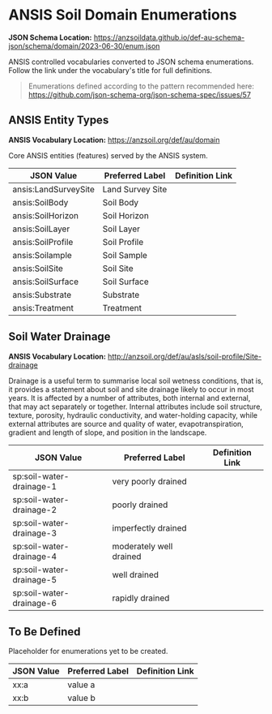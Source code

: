 # ANSIS Soil Domain Enumerations
**JSON Schema Location:** https://anzsoildata.github.io/def-au-schema-json/schema/domain/2023-06-30/enum.json

ANSIS controlled vocabularies converted to JSON schema enumerations. Follow the link under the vocabulary's title for full definitions.

> Enumerations defined according to the pattern recommended here: https://github.com/json-schema-org/json-schema-spec/issues/57

## ANSIS Entity Types

**ANSIS Vocabulary Location:** https://anzsoil.org/def/au/domain

Core ANSIS entities (features) served by the ANSIS system.

| JSON Value | Preferred Label | Definition Link |
| ---------- | --------------- | --------------- |
| ansis:LandSurveySite | Land Survey Site | |
| ansis:SoilBody | Soil Body | |
| ansis:SoilHorizon | Soil Horizon | |
| ansis:SoilLayer | Soil Layer | |
| ansis:SoilProfile | Soil Profile | |
| ansis:Soilample | Soil Sample | |
| ansis:SoilSite | Soil Site | |
| ansis:SoilSurface | Soil Surface | |
| ansis:Substrate | Substrate | |
| ansis:Treatment | Treatment | |
## Soil Water Drainage

**ANSIS Vocabulary Location:** http://anzsoil.org/def/au/asls/soil-profile/Site-drainage

Drainage is a useful term to summarise local soil wetness conditions, that is, it provides a statement about soil and site drainage likely to occur in most years. It is affected by a number of attributes, both internal and external, that may act separately or together. Internal attributes include soil structure, texture, porosity, hydraulic conductivity, and water-holding capacity, while external attributes are source and quality of water, evapotranspiration, gradient and length of slope, and position in the landscape.

| JSON Value | Preferred Label | Definition Link |
| ---------- | --------------- | --------------- |
| sp:soil-water-drainage-1 | very poorly drained | |
| sp:soil-water-drainage-2 | poorly drained | |
| sp:soil-water-drainage-3 | imperfectly drained | |
| sp:soil-water-drainage-4 | moderately well drained | |
| sp:soil-water-drainage-5 | well drained | |
| sp:soil-water-drainage-6 | rapidly drained | |
## To Be Defined

Placeholder for enumerations yet to be created.

| JSON Value | Preferred Label | Definition Link |
| ---------- | --------------- | --------------- |
| xx:a | value a | |
| xx:b | value b | |